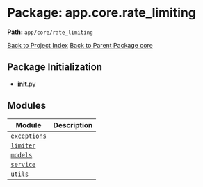 # Package: app.core.rate_limiting

**Path:** `app/core/rate_limiting`

[Back to Project Index](../../../../index.md)
[Back to Parent Package core](../index.md)

## Package Initialization
- [__init__.py](init.md)

## Modules

| Module | Description |
| --- | --- |
| [`exceptions`](exceptions.md) |  |
| [`limiter`](limiter.md) |  |
| [`models`](models.md) |  |
| [`service`](service.md) |  |
| [`utils`](utils.md) |  |
